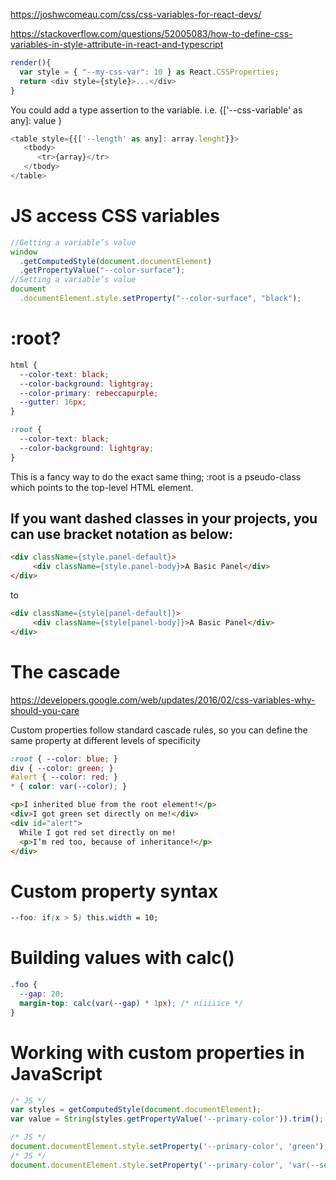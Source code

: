 https://joshwcomeau.com/css/css-variables-for-react-devs/  


https://stackoverflow.com/questions/52005083/how-to-define-css-variables-in-style-attribute-in-react-and-typescript  

```js
render(){
  var style = { "--my-css-var": 10 } as React.CSSProperties;
  return <div style={style}>...</div>
}
```

You could add a type assertion to the variable. i.e. {['--css-variable' as any]: value }  
```js
<table style={{['--length' as any]: array.lenght}}>
   <tbody>
      <tr>{array}</tr>
   </tbody>
</table>
```

# JS access CSS variables
```js
//Getting a variable’s value
window
  .getComputedStyle(document.documentElement)
  .getPropertyValue("--color-surface");
//Setting a variable’s value
document
  .documentElement.style.setProperty("--color-surface", "black");
```

# :root?
```css
html {
  --color-text: black;
  --color-background: lightgray;
  --color-primary: rebeccapurple;
  --gutter: 16px;
}

:root {
  --color-text: black;
  --color-background: lightgray;
}
```
This is a fancy way to do the exact same thing; :root is a pseudo-class which points to the top-level HTML element.  


## If you want dashed classes in your projects, you can use bracket notation as below:
```html
<div className={style.panel-default}>
     <div className={style.panel-body}>A Basic Panel</div>
</div>
```
to
```html
<div className={style[panel-default]}>
     <div className={style[panel-body]}>A Basic Panel</div>
</div>
```

# The cascade
https://developers.google.com/web/updates/2016/02/css-variables-why-should-you-care  

Custom properties follow standard cascade rules, so you can define the same property at different levels of specificity
```css
:root { --color: blue; }
div { --color: green; }
#alert { --color: red; }
* { color: var(--color); }
```
```html
<p>I inherited blue from the root element!</p>
<div>I got green set directly on me!</div>
<div id="alert">
  While I got red set directly on me!
  <p>I’m red too, because of inheritance!</p>
</div>
```

# Custom property syntax
```css
--foo: if(x > 5) this.width = 10;
```

# Building values with calc()
```css
.foo {
  --gap: 20;
  margin-top: calc(var(--gap) * 1px); /* niiiiice */
}
```

# Working with custom properties in JavaScript
```js
/* JS */
var styles = getComputedStyle(document.documentElement);
var value = String(styles.getPropertyValue('--primary-color')).trim();

/* JS */
document.documentElement.style.setProperty('--primary-color', 'green');
/* JS */
document.documentElement.style.setProperty('--primary-color', 'var(--secondary-color)');
```